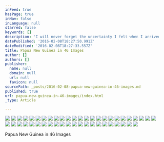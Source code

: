 ```yaml
---
inFeed: true
hasPage: true
inNav: false
inLanguage: null
starred: false
keywords: []
description: 'I will never forget the uncertainty I felt when I arrived, and the sadness I felt for having to leave. The people of this beautiful country brought on such happiness. No amount of imagery could showcase the beauty and diversity of Papua New Guinea. Enjoy a few of my favorites, out of the thousands I took.'
datePublished: '2016-02-08T18:27:50.991Z'
dateModified: '2016-02-08T18:27:33.557Z'
title: Papua New Guinea in 46 Images
author: []
authors: []
publisher:
  name: null
  domain: null
  url: null
  favicon: null
sourcePath: _posts/2016-02-08-papua-new-guinea-in-46-images.md
published: true
url: papua-new-guinea-in-46-images/index.html
_type: Article

---
```

![](https://the-grid-user-content.s3-us-west-2.amazonaws.com/b80bf5bc-f531-4c5b-b4ba-842c548de933.jpg)
![](https://the-grid-user-content.s3-us-west-2.amazonaws.com/e0754bf8-4d6c-4d55-a28d-b58ceb81cae0.jpg)
![](https://the-grid-user-content.s3-us-west-2.amazonaws.com/5020fbb6-efee-4dd4-8855-c0e88816b7d5.jpg)
![](https://the-grid-user-content.s3-us-west-2.amazonaws.com/28d6ef8c-87da-4759-b8ab-c76ba69156a1.jpg)
![](https://the-grid-user-content.s3-us-west-2.amazonaws.com/5a5a27df-eb49-41da-bac1-fa6033474eca.jpg)
![](https://the-grid-user-content.s3-us-west-2.amazonaws.com/600a6f5f-e36f-48a7-8fcb-173360316d12.jpg)
![](https://the-grid-user-content.s3-us-west-2.amazonaws.com/0f53bbf2-1f0e-4cb6-88ca-b9415ede8811.jpg)
![](https://the-grid-user-content.s3-us-west-2.amazonaws.com/bc506774-df20-4400-900e-b485d6433251.jpg)
![](https://the-grid-user-content.s3-us-west-2.amazonaws.com/651d5fa7-7f8b-4940-955d-f0bfa4ff43d8.jpg)
![](https://the-grid-user-content.s3-us-west-2.amazonaws.com/57d9bea8-c4bc-4626-96c9-3e51f5debb5e.jpg)
![](https://the-grid-user-content.s3-us-west-2.amazonaws.com/5281b2de-2e3f-47fc-997a-41c93446c405.jpg)
![](https://the-grid-user-content.s3-us-west-2.amazonaws.com/e7ba6fc3-50f1-4f47-9d83-39e3c85296bb.jpg)
![](https://the-grid-user-content.s3-us-west-2.amazonaws.com/86df0d4e-f9b8-4d47-abf1-c85230fe8092.jpg)
![](https://the-grid-user-content.s3-us-west-2.amazonaws.com/28dc7191-6e09-4616-9a9f-2c5883b2f2b0.jpg)
![](https://the-grid-user-content.s3-us-west-2.amazonaws.com/e49c36db-71ae-4013-bec9-93e1c250a705.jpg)
![](https://the-grid-user-content.s3-us-west-2.amazonaws.com/95dd68ac-f1da-45a8-9048-e9641ebf1b50.jpg)
![](https://the-grid-user-content.s3-us-west-2.amazonaws.com/dec96c55-efae-4e67-8c43-4989367f63d0.jpg)
![](https://the-grid-user-content.s3-us-west-2.amazonaws.com/72f33095-fa0f-41e7-8c75-bb1a82f45dd1.jpg)
![](https://the-grid-user-content.s3-us-west-2.amazonaws.com/1d32c58d-fed3-425d-a81d-1bb92ddae3c6.jpg)
![](https://the-grid-user-content.s3-us-west-2.amazonaws.com/5dc71668-c42c-4509-a168-c006e8459f2a.jpg)
![](https://the-grid-user-content.s3-us-west-2.amazonaws.com/0c9266ee-912c-43d3-88cd-68fb0bb5197f.jpg)
![](https://the-grid-user-content.s3-us-west-2.amazonaws.com/ba9e8ee4-5390-49c4-acd3-96ad1ef633c2.jpg)
![](https://the-grid-user-content.s3-us-west-2.amazonaws.com/390b2d26-ad65-46f9-bc06-0c04d1e82508.jpg)
![](https://the-grid-user-content.s3-us-west-2.amazonaws.com/7c1699ea-7f05-443e-84d9-3052744c1434.jpg)
![](https://the-grid-user-content.s3-us-west-2.amazonaws.com/f65a30b0-1553-4698-8554-d289fec9d2ea.jpg)
![](https://the-grid-user-content.s3-us-west-2.amazonaws.com/1a0c1de7-9c91-43a9-84d9-c324d79b2ec1.jpg)
![](https://the-grid-user-content.s3-us-west-2.amazonaws.com/7586e6a9-237c-499b-aab7-b40f6cac90f2.jpg)
![](https://the-grid-user-content.s3-us-west-2.amazonaws.com/3874f75e-3d11-4247-877a-d6f9a45e373a.jpg)
![](https://the-grid-user-content.s3-us-west-2.amazonaws.com/1d861fdd-2cb8-4a70-8dd0-4b6e94d2bc83.jpg)
![](https://the-grid-user-content.s3-us-west-2.amazonaws.com/3bc9c9f5-614f-424e-bb4b-44dbcd192f42.jpg)
![](https://the-grid-user-content.s3-us-west-2.amazonaws.com/a97913c9-6070-48bc-a5bb-130e36383cfc.jpg)
![](https://the-grid-user-content.s3-us-west-2.amazonaws.com/ca96f698-d447-4c32-9286-230aba7293fc.jpg)
![](https://the-grid-user-content.s3-us-west-2.amazonaws.com/891c6d85-d805-42f6-9966-1c8d15f4e363.jpg)
![](https://the-grid-user-content.s3-us-west-2.amazonaws.com/2cf6d8a3-fce2-457d-bced-00c47be187bc.jpg)
![](https://the-grid-user-content.s3-us-west-2.amazonaws.com/b5c79620-03c7-4ccd-aa9b-8d13f3547953.jpg)
![](https://the-grid-user-content.s3-us-west-2.amazonaws.com/74fc31a8-8eb3-4522-80c6-a94c6bb5eec0.jpg)
![](https://the-grid-user-content.s3-us-west-2.amazonaws.com/5c920905-1258-4bf0-b757-5458275617d0.jpg)
![](https://the-grid-user-content.s3-us-west-2.amazonaws.com/d59bdb8a-a586-41d4-a199-ad22b8c67f3c.jpg)
![](https://the-grid-user-content.s3-us-west-2.amazonaws.com/cc3c8ac3-bc32-4f3e-9530-0c519b54f11f.jpg)
![](https://the-grid-user-content.s3-us-west-2.amazonaws.com/b543aa85-6a6a-439a-a6d5-db0e12587a44.jpg)
![](https://the-grid-user-content.s3-us-west-2.amazonaws.com/2df9f771-df09-4475-bb91-c343bb60f96e.jpg)
![](https://the-grid-user-content.s3-us-west-2.amazonaws.com/ba1b3321-1dcb-4f41-b86f-6f3d1d11e835.jpg)
![](https://the-grid-user-content.s3-us-west-2.amazonaws.com/740b4a55-f5db-491f-8c98-96dd3c9bac38.jpg)
![](https://the-grid-user-content.s3-us-west-2.amazonaws.com/f2a2c7e1-593d-40e6-8c31-943598490f9c.jpg)
![](https://the-grid-user-content.s3-us-west-2.amazonaws.com/2f87bdcd-5b76-401c-98bb-1dee9c511c2d.jpg)
![](https://the-grid-user-content.s3-us-west-2.amazonaws.com/73aad602-7231-452b-bd94-0e2f9f5628c6.jpg)
![](https://the-grid-user-content.s3-us-west-2.amazonaws.com/10dfdbe3-7e9c-4721-a899-f199447ef5cb.jpg)

Papua New Guinea in 46 Images